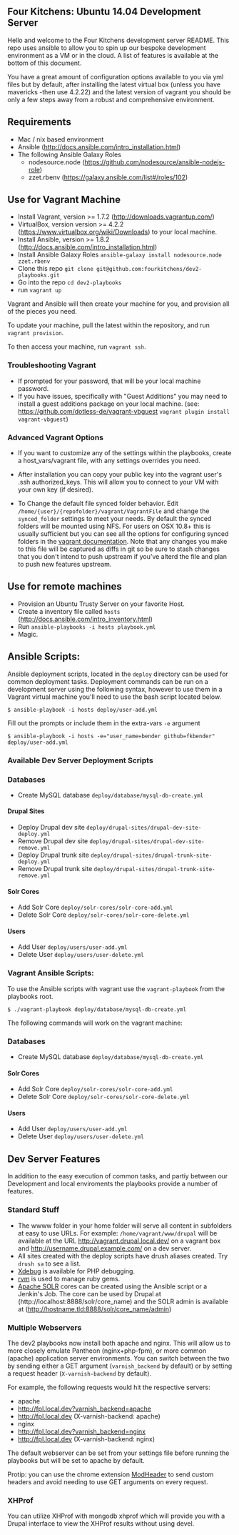 Four Kitchens: Ubuntu 14.04 Development Server
-------------------------------------

Hello and welcome to the Four Kitchens development server README.  This repo uses ansible to allow you to spin up our bespoke development environment as a VM or in the cloud. A list of features is available at the bottom of this document.

You have a great amount of configuration options available to you via yml files but by default, after installing the latest virtual box (unless you have mavericks -then use 4.2.22) and the latest version of vagrant you should be only a few steps away from a robust and comprehensive environment.

## Requirements

* Mac / nix based environment
* Ansible (http://docs.ansible.com/intro_installation.html)
* The following Ansible Galaxy Roles
  * nodesource.node (https://github.com/nodesource/ansible-nodejs-role)
  * zzet.rbenv (https://galaxy.ansible.com/list#/roles/102)

## Use for Vagrant Machine

* Install Vagrant, version >= 1.7.2 (http://downloads.vagrantup.com/)
* VirtualBox, version version >= 4.2.2 (https://www.virtualbox.org/wiki/Downloads) to your local machine.
* Install Ansible, version >= 1.8.2 (http://docs.ansible.com/intro_installation.html)
* Install Ansible Galaxy Roles ```ansible-galaxy install nodesource.node zzet.rbenv```
* Clone this repo ```git clone git@github.com:fourkitchens/dev2-playbooks.git```
* Go into the repo ```cd dev2-playbooks```
* run ```vagrant up```

Vagrant and Ansible will then create your machine for you, and provision all of the pieces you need.

To update your machine, pull the latest within the repository, and run ```vagrant provision```.

To then access your machine, run ```vagrant ssh```.



### Troubleshooting Vagrant
* If prompted for your password, that will be your local machine password.
* If you have issues, specifically with "Guest Additions" you may need to install a guest additions package on your local machine.  (see: https://github.com/dotless-de/vagrant-vbguest ``vagrant plugin install vagrant-vbguest``)

### Advanced Vagrant Options
* If you want to customize any of the settings within the playbooks, create a host_vars/vagrant file, with any settings overrides you need.

* After installation you can copy your public key into the vagrant user's .ssh authorized_keys. This will allow you to connect to your VM with your own key (if desired).

* To Change the default file synced folder behavior. Edit ``/home/{user}/{repofolder}/vagrant/VagrantFile``
and change the ``synced_folder`` settings to meet your needs. By default the synced folders
will be mounted using NFS. For users on OSX 10.8+ this is usually sufficient but you can see
all the options for configuring synced folders in the [vagrant documentation](http://docs.vagrantup.com/v2/synced-folders/). Note that any changes you make to this file will be captured as diffs
in git so be sure to stash changes that you don't intend to push upstream if you've alterd
the file and plan to push new features upstream.

## Use for remote machines

* Provision an Ubuntu Trusty Server on your favorite Host.
* Create a inventory file called ```hosts``` (http://docs.ansible.com/intro_inventory.html)
* Run ```ansible-playbooks -i hosts playbook.yml```
* Magic.

Ansible Scripts:
--

Ansible deployment scripts, located in the ```deploy``` directory can be used for common deployment tasks. Deployment commands can be run on a development server using the following syntax, however to use them in a Vagrant virtual machine you'll need to use the bash script located below.
```
$ ansible-playbook -i hosts deploy/user-add.yml
```
Fill out the prompts or include them in the extra-vars ```-e``` argument
```
$ ansible-playbook -i hosts -e="user_name=bender github=fkbender" deploy/user-add.yml
```
### Available Dev Server Deployment Scripts

### Databases
- Create MySQL database ```deploy/database/mysql-db-create.yml```

#### Drupal Sites
- Deploy Drupal dev site ```deploy/drupal-sites/drupal-dev-site-deploy.yml```
- Remove Drupal dev site ```deploy/drupal-sites/drupal-dev-site-remove.yml```
- Deploy Drupal trunk site ```deploy/drupal-sites/drupal-trunk-site-deploy.yml```
- Remove Drupal trunk site  ```deploy/drupal-sites/drupal-trunk-site-remove.yml```

#### Solr Cores
- Add Solr Core  ```deploy/solr-cores/solr-core-add.yml```
- Delete Solr Core  ```deploy/solr-cores/solr-core-delete.yml```

#### Users
- Add User ```deploy/users/user-add.yml```
- Delete User ```deploy/users/user-delete.yml```

### Vagrant Ansible Scripts:
To use the Ansible scripts with vagrant use the ```vagrant-playbook``` from the playbooks root.

```
$ ./vagrant-playbook deploy/database/mysql-db-create.yml
```

The following commands will work on the vagrant machine:

### Databases
- Create MySQL database ```deploy/database/mysql-db-create.yml```

#### Solr Cores
- Add Solr Core  ```deploy/solr-cores/solr-core-add.yml```
- Delete Solr Core  ```deploy/solr-cores/solr-core-delete.yml```

#### Users
- Add User ```deploy/users/user-add.yml```
- Delete User ```deploy/users/user-delete.yml```

Dev Server Features
--
In addition to the easy execution of common tasks, and partiy between our Development and local enviroments the playbooks provide a number of features.

### Standard Stuff
* The wwww folder in your home folder will serve all content in subfolders at easy to use URLs. For example: ```/home/vagrant/www/drupal``` will be available at the URL http://vagrant.drupal.local.dev/ on a vagrant box and http://username.drupal.example.com/ on a dev server.
* All sites created with the deploy scripts have drush aliases created. Try ```drush sa``` to see a list.
* [Xdebug](http://xdebug.org/) is available for PHP debugging.
* [rvm](http://rvm.io/) is used to manage ruby gems.
* [Apache SOLR](https://lucene.apache.org/solr/index.html) cores can be created using the Ansible script or a Jenkin's Job. The core can be used by Drupal at (http://localhost:8888/solr/core_name) and the SOLR admin is available at (http://hostname.tld:8888/solr/core_name/admin)

### Multiple Webservers

The dev2 playbooks now install both apache and nginx. This will allow us to more closely emulate Pantheon (nginx+php-fpm), or more common (apache) application server environments. You can switch between the two by sending either a GET argument (``varnish_backend`` by default) or by setting a request header (``X-varnish-backend`` by default).

For example, the following requests would hit the respective servers:

* apache
 * http://fpl.local.dev?varnish_backend=apache
 * http://fpl.local.dev (X-varnish-backend: apache)
* nginx
 * http://fpl.local.dev?varnish_backend=nginx
 * http://fpl.local.dev (X-varnish-backend: nginx)

The default webserver can be set from your settings file before running the playbooks but will be set to apache by default.

Protip: you can use the chrome extension [ModHeader](https://chrome.google.com/webstore/detail/modheader/idgpnmonknjnojddfkpgkljpfnnfcklj) to send custom headers and avoid needing to use GET arguments on every request.

### XHProf

You can utilize XHProf with mongodb xhprof which will provide you with a Drupal interface to view the XHProf results without using devel.
